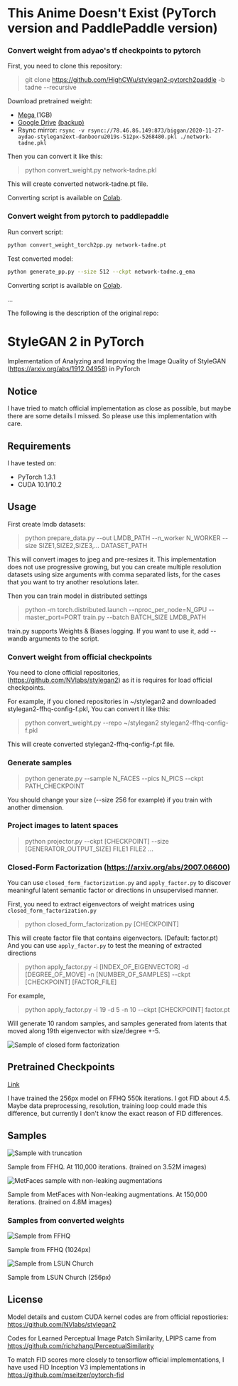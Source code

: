 # This Anime Doesn't Exist (PyTorch version and PaddlePaddle version)

### Convert weight from adyao's tf checkpoints to pytorch

First, you need to clone this repository:

> git clone https://github.com/HighCWu/stylegan2-pytorch2paddle -b tadne --recursive

Download pretrained weight:

- [Mega ](https://mega.nz/file/nUkWFZgS#EHHrqILumjpTppSXG-QlCOdWaUIVLTDnqPxsXPrI3UQ)(1GB)
- [Google Drive](https://drive.google.com/file/d/1qNhyusI0hwBLI-HOavkNP5I0J0-kcN4C/view) [(backup)](https://drive.google.com/file/d/1A-E_E32WAtTHRlOzjhhYhyyBDXLJN9_H/view)
- Rsync mirror: `rsync -v rsync://78.46.86.149:873/biggan/2020-11-27-aydao-stylegan2ext-danbooru2019s-512px-5268480.pkl ./network-tadne.pkl`

Then you can convert it like this:

> python convert_weight.py network-tadne.pkl

This will create converted network-tadne.pt file.

Converting script is available on [Colab](https://colab.research.google.com/github/HighCWu/stylegan2-pytorch2paddle/blob/tadne/convert_weight.ipynb).

### Convert weight from pytorch to paddlepaddle

Run convert script:

```bash
python convert_weight_torch2pp.py network-tadne.pt
```

Test converted model:

```bash
python generate_pp.py --size 512 --ckpt network-tadne.g_ema
```

Converting script is available on [Colab](https://colab.research.google.com/github/HighCWu/stylegan2-pytorch2paddle/blob/tadne/convert_weight_torch2pp.ipynb).

...

The following is the description of the original repo:

# StyleGAN 2 in PyTorch

Implementation of Analyzing and Improving the Image Quality of StyleGAN (https://arxiv.org/abs/1912.04958) in PyTorch

## Notice

I have tried to match official implementation as close as possible, but maybe there are some details I missed. So please use this implementation with care.

## Requirements

I have tested on:

* PyTorch 1.3.1
* CUDA 10.1/10.2

## Usage

First create lmdb datasets:

> python prepare_data.py --out LMDB_PATH --n_worker N_WORKER --size SIZE1,SIZE2,SIZE3,... DATASET_PATH

This will convert images to jpeg and pre-resizes it. This implementation does not use progressive growing, but you can create multiple resolution datasets using size arguments with comma separated lists, for the cases that you want to try another resolutions later.

Then you can train model in distributed settings

> python -m torch.distributed.launch --nproc_per_node=N_GPU --master_port=PORT train.py --batch BATCH_SIZE LMDB_PATH

train.py supports Weights & Biases logging. If you want to use it, add --wandb arguments to the script.

### Convert weight from official checkpoints

You need to clone official repositories, (https://github.com/NVlabs/stylegan2) as it is requires for load official checkpoints.

For example, if you cloned repositories in ~/stylegan2 and downloaded stylegan2-ffhq-config-f.pkl, You can convert it like this:

> python convert_weight.py --repo ~/stylegan2 stylegan2-ffhq-config-f.pkl

This will create converted stylegan2-ffhq-config-f.pt file.

### Generate samples

> python generate.py --sample N_FACES --pics N_PICS --ckpt PATH_CHECKPOINT

You should change your size (--size 256 for example) if you train with another dimension.

### Project images to latent spaces

> python projector.py --ckpt [CHECKPOINT] --size [GENERATOR_OUTPUT_SIZE] FILE1 FILE2 ...

### Closed-Form Factorization (https://arxiv.org/abs/2007.06600)

You can use `closed_form_factorization.py` and `apply_factor.py` to discover meaningful latent semantic factor or directions in unsupervised manner.

First, you need to extract eigenvectors of weight matrices using `closed_form_factorization.py`

> python closed_form_factorization.py [CHECKPOINT]

This will create factor file that contains eigenvectors. (Default: factor.pt) And you can use `apply_factor.py` to test the meaning of extracted directions

> python apply_factor.py -i [INDEX_OF_EIGENVECTOR] -d [DEGREE_OF_MOVE] -n [NUMBER_OF_SAMPLES] --ckpt [CHECKPOINT] [FACTOR_FILE]

For example,

> python apply_factor.py -i 19 -d 5 -n 10 --ckpt [CHECKPOINT] factor.pt

Will generate 10 random samples, and samples generated from latents that moved along 19th eigenvector with size/degree +-5.

![Sample of closed form factorization](factor_index-13_degree-5.0.png)

## Pretrained Checkpoints

[Link](https://drive.google.com/open?id=1PQutd-JboOCOZqmd95XWxWrO8gGEvRcO)

I have trained the 256px model on FFHQ 550k iterations. I got FID about 4.5. Maybe data preprocessing, resolution, training loop could made this difference, but currently I don't know the exact reason of FID differences.

## Samples

![Sample with truncation](doc/sample.png)

Sample from FFHQ. At 110,000 iterations. (trained on 3.52M images)

![MetFaces sample with non-leaking augmentations](doc/sample-metfaces.png)

Sample from MetFaces with Non-leaking augmentations. At 150,000 iterations. (trained on 4.8M images)


### Samples from converted weights

![Sample from FFHQ](doc/stylegan2-ffhq-config-f.png)

Sample from FFHQ (1024px)

![Sample from LSUN Church](doc/stylegan2-church-config-f.png)

Sample from LSUN Church (256px)

## License

Model details and custom CUDA kernel codes are from official repostiories: https://github.com/NVlabs/stylegan2

Codes for Learned Perceptual Image Patch Similarity, LPIPS came from https://github.com/richzhang/PerceptualSimilarity

To match FID scores more closely to tensorflow official implementations, I have used FID Inception V3 implementations in https://github.com/mseitzer/pytorch-fid
